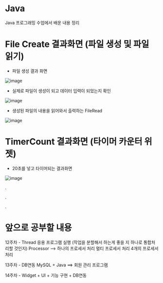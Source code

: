 # Java
Java 프로그래밍 수업에서 배운 내용 정리

# File Create 결과화면 (파일 생성 및 파일 읽기)
- 파일 생성 결과 화면

![image](https://user-images.githubusercontent.com/116075431/201553917-a13faeb4-972e-4eb5-9946-be9e1c1ff26f.png)

- 실제로 파일이 생성이 되고 데이터 입력이 되었는지 확인

![image](https://user-images.githubusercontent.com/116075431/201553965-20b938c0-a56a-41a5-8b5b-94f8fe680815.png)


- 생성된 파일의 내용을 읽어와서 출력하는 FileRead

![image](https://user-images.githubusercontent.com/116075431/201554199-e5d318bc-ab1f-43b5-ac49-b410c265e369.png)



# TimerCount 결과화면 (타이머 카운터 위젯)
- 20초를 넣고 타이머되는 결과화면

![image](https://user-images.githubusercontent.com/116075431/201552988-b86dd935-10f2-41fd-9b86-1383278caf49.png)


.

.

.


# 앞으로 공부할 내용

12주차 - Thread
	응용 프로그램 실행 (작업을 분할해서 하는게 좋을 지 하나로 통합처리할 것인지)
	Processor --> 하나의 프로세서 처리
		      멀티 프로세서 처리
		      4개의 프로세서 처리

13주차 - DB연동
	MySQL + Java ==> 회원 관리 프로그램

14주차 - Widget + UI + 기능 구현 + DB연동
